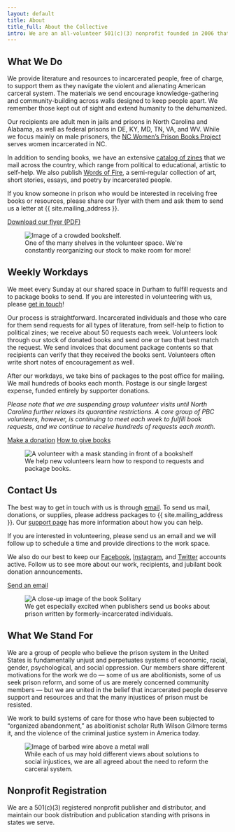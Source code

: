 ```yaml
---
layout: default
title: About
title_full: About the Collective
intro: We are an all-volunteer 501(c)(3) nonprofit founded in 2006 that sends free books and resources to people imprisoned in North Carolina and Alabama.
---
```


<div class="copy-left instantiated">
	<div class="content">
		<h2>What We Do</h2>
		<p>We provide literature and resources to incarcerated people, free of charge, to support them as they navigate the violent and alienating American carceral system. The materials we send encourage knowledge-gathering and community-building across walls designed to keep people apart. We remember those kept out of sight and extend humanity to the dehumanized.</p>
		<p>Our recipients are adult men in jails and prisons in North Carolina and Alabama, as well as federal prisons in DE, KY, MD, TN, VA, and WV. While we focus mainly on male prisoners, the <a href="https://ncwomensprisonbookproject.wordpress.com/">NC Women’s Prison Books Project</a> serves women incarcerated in NC.</p>
		<p>In addition to sending books, we have an extensive <a href="https://drive.google.com/file/d/1bFVwI6wjujZ8CeYVQ0sfIPPQTFyjFguK/view?usp=sharing">catalog of zines</a> that we mail across the country, which range from political to educational, artistic to self-help. We also publish <a href="/img/resource-words-of-fire-2019.pdf">Words of Fire</a>, a semi-regular collection of art, short stories, essays, and poetry by incarcerated people.</p>
		<p class="italicized">If you know someone in prison who would be interested in receiving free books or resources, please share our flyer with them and ask them to send us a letter at {{ site.mailing_address }}.</p>
		<a href="/img/resource-pbc-flyer.pdf" download="/img/resource-pbc-flyer.pdf" class="btn-secondary download">Download our flyer (PDF)</a>
	</div>
	<figure>
		<img src="/img/photo-bookshelf-1.jpg" alt="Image of a crowded bookshelf.">
		<figcaption>One of the many shelves in the volunteer space. We're constantly reorganizing our stock to make room for more!</figcaption>
	</figure>
</div>

<div class="copy-left instantiated">
	<div class="content">
		<h2 id="workdays">Weekly Workdays</h2>
		<p>We meet every Sunday at our shared space in Durham to fulfill requests and to package books to send. If you are interested in volunteering with us, please <a href="mailto:{{ site.contact_email }}">get in touch</a>!</p>
		<p>Our process is straightforward. Incarcerated individuals and those who care for them send requests for all types of literature, from self-help to fiction to political zines; we receive about 50 requests each week. Volunteers look through our stock of donated books and send one or two that best match the request. We send invoices that document package contents so that recipients can verify that they received the books sent. Volunteers often write short notes of encouragement as well.</p>
		<p>After our workdays, we take bins of packages to the post office for mailing. We mail hundreds of books each month. Postage is our single largest expense, funded entirely by supporter donations.</p>
		<p><i>Please note that we are suspending group volunteer visits until North Carolina further relaxes its quarantine restrictions. A core group of PBC volunteers, however, is continuing to meet each week to fulfill book requests, and we continue to receive hundreds of requests each month.</i></p>
		<a href="/donate" class="btn-secondary arrow">Make a donation</a>
		<a href="/support-us#donate-books" class="btn-tertiary link-set">How to give books</a>
	</div>
	<figure>
		<img src="/img/photo-volunteer-1.jpg" alt="A volunteer with a mask standing in front of a bookshelf">
		<figcaption>We help new volunteers learn how to respond to requests and package books.</figcaption>
	</figure>
</div>

<div class="copy-left instantiated">
	<div class="content">
		<h2>Contact Us</h2>
		<p>The best way to get in touch with us is through <a href="mailto:{{ site.contact_email }}">email</a>. To send us mail, donations, or supplies, please address packages to {{ site.mailing_address }}. Our <a href="/support-us">support page</a> has more information about how you can help.</p>
		<p>If you are interested in volunteering, please send us an email and we will follow up to schedule a time and provide directions to the work space.</p>
		<p>We also do our best to keep our <a href="{{ site.facebook_link }}">Facebook</a>, <a href="{{ site.instagram_link }}">Instagram</a>, and <a href="{{ site.twitter_link }}">Twitter</a> accounts active. Follow us to see more about our work, recipients, and jubilant book donation announcements.</p>
		<a href="mailto:{{ site.contact_email }}" class="btn-secondary email">Send an email</a>
	</div>
	<figure>
		<img src="/img/photo-solitary.jpg" alt="A close-up image of the book Solitary">
		<figcaption>We get especially excited when publishers send us books about prison written by formerly-incarcerated individuals.</figcaption>
	</figure>
</div>

<div class="copy-left instantiated">
	<div class="content">
		<h2 id="philosophy">What We Stand For</h2>
		<p>We are a group of people who believe the prison system in the United States is fundamentally unjust and perpetuates systems of economic, racial, gender, psychological, and social oppression. Our members share different motivations for the work we do — some of us are abolitionists, some of us seek prison reform, and some of us are merely concerned community members — but we are united in the belief that incarcerated people deserve support and resources and that the many injustices of prison must be resisted.</p>
		<p>We work to build systems of care for those who have been subjected to “organized abandonment,” as abolitionist scholar Ruth Wilson Gilmore terms it, and the violence of the criminal justice system in America today.</p>
	</div>
	<figure>
		<img src="/img/photo-prison.jpg" alt="Image of barbed wire above a metal wall">
		<figcaption>While each of us may hold different views about solutions to social injustices, we are all agreed about the need to reform the carceral system.</figcaption>
	</figure>
</div>

<div class="copy-left instantiated">
	<div class="content">
		<h2 id="nonprofit-registration">Nonprofit Registration</h2>
		<p>We are a 501(c)(3) registered nonprofit publisher and distributor, and maintain our book distribution and publication standing with prisons in states we serve. </p>
	</div>
</div>

